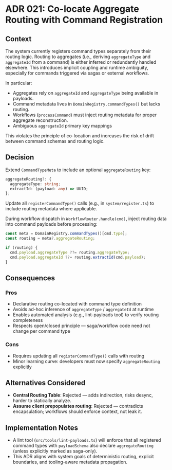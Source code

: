 # ADR 021: Co-locate Aggregate Routing with Command Registration

## Context

The system currently registers command types separately from their routing logic. Routing to aggregates (i.e., deriving `aggregateType` and `aggregateId` from a command) is either inferred or redundantly handled elsewhere. This introduces implicit coupling and runtime ambiguity, especially for commands triggered via sagas or external workflows.

In particular:

* Aggregates rely on `aggregateId` and `aggregateType` being available in payloads.
* Command metadata lives in `DomainRegistry.commandTypes()` but lacks routing.
* Workflows (`processCommand`) must inject routing metadata for proper aggregate reconstruction.
* Ambiguous `aggregateId` primary key mappings

This violates the principle of co-location and increases the risk of drift between command schemas and routing logic.

## Decision

Extend `CommandTypeMeta` to include an optional `aggregateRouting` key:

```ts
aggregateRouting?: {
  aggregateType: string;
  extractId: (payload: any) => UUID;
};
```

Update all `registerCommandType()` calls (e.g., in `system/register.ts`) to include routing metadata where applicable.

During workflow dispatch in `WorkflowRouter.handle(cmd)`, inject routing data into command payloads before processing:

```ts
const meta = DomainRegistry.commandTypes()[cmd.type];
const routing = meta?.aggregateRouting;

if (routing) {
  cmd.payload.aggregateType ??= routing.aggregateType;
  cmd.payload.aggregateId ??= routing.extractId(cmd.payload);
}
```

## Consequences

### Pros

* Declarative routing co-located with command type definition
* Avoids ad-hoc inference of `aggregateType` / `aggregateId` at runtime
* Enables automated analysis (e.g., lint-payloads tool) to verify routing completeness
* Respects open/closed principle — saga/workflow code need not change per command type

### Cons

* Requires updating all `registerCommandType()` calls with routing
* Minor learning curve: developers must now specify `aggregateRouting` explicitly

## Alternatives Considered

* **Central Routing Table**: Rejected — adds indirection, risks desync, harder to statically analyze.
* **Assume client prepopulates routing**: Rejected — contradicts encapsulation; workflows should enforce context, not leak it.

## Implementation Notes

* A lint tool (`src/tools/lint-payloads.ts`) will enforce that all registered command types with `payloadSchema` also declare `aggregateRouting` (unless explicitly marked as saga-only).
* This ADR aligns with system goals of deterministic routing, explicit boundaries, and tooling-aware metadata propagation.
